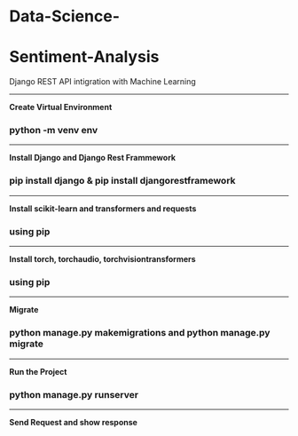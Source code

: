 # Data-Science-
 

# Sentiment-Analysis
Django REST API intigration with Machine Learning
<hr>
<p><strong>Create Virtual Environment</strong></p>
<h3>python -m venv env</h3>
<hr>
<p><strong>Install Django and Django Rest Frammework</strong></p>
<h3>pip install django & pip install djangorestframework</h3>
<hr>
<p><strong>Install scikit-learn and transformers and requests</strong></p>
<h3>using pip</h3>
<hr>
<p><strong>Install torch, torchaudio, torchvisiontransformers</strong></p>
<h3>using pip</h3>
<hr>
<p><strong>Migrate </strong></p>
<h3>python manage.py makemigrations and python manage.py migrate</h3>
<hr>
<p><strong>Run the Project </strong></p>
<h3>python manage.py runserver</h3>
<hr>
<p><strong>Send Request and show response</strong></p>
    
 
